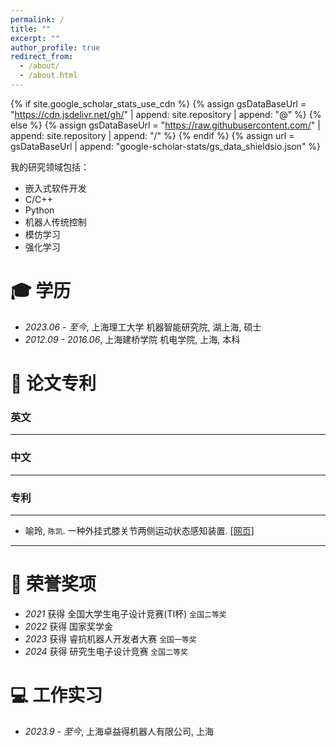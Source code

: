 ```yaml
---
permalink: /
title: ""
excerpt: ""
author_profile: true
redirect_from: 
  - /about/
  - /about.html
---
```


{% if site.google_scholar_stats_use_cdn %}
{% assign gsDataBaseUrl = "https://cdn.jsdelivr.net/gh/" | append: site.repository | append: "@" %}
{% else %}
{% assign gsDataBaseUrl = "https://raw.githubusercontent.com/" | append: site.repository | append: "/" %}
{% endif %}
{% assign url = gsDataBaseUrl | append: "google-scholar-stats/gs_data_shieldsio.json" %}

<span class='anchor' id='about-me'></span>


我的研究领域包括：
- 嵌入式软件开发
- C/C++
- Python
- 机器人传统控制
- 模仿学习
- 强化学习
  


<span class='anchor' id='-xl'></span>

# 🎓 学历
- *2023.06 - 至今*, <a href="https://www.usst.edu.cn/"></a> 上海理工大学 机器智能研究院, 湖上海, 硕士 
- *2012.09 - 2016.06*, <a href="https://www.gench.edu.cn/"></a> 上海建桥学院 机电学院, 上海, 本科

<!-- - *2023.06 - 至今*, <a href="https://www.usst.edu.cn/"><img class="svg" src="/images/HUST_logo.svg" width="23pt"></a> 上海理工大学 机器智能研究院, 湖上海, 硕士 
- *2012.09 - 2016.06*, <a href="https://www.gench.edu.cn/"><img class="svg" src="/images/SCU_logo.svg" width="20pt"></a> 上海建桥学院 机电学院, 上海, 本科 -->
 
<span class='anchor' id='-lwzl'></span>

# 📝 论文专利

### 英文
---
<!-- <div class='paper-box'><div class='paper-box-image'><div><div class="badge">Sensors 2022</div><img src='images/sensors2022.svg' alt="sym" width="100%"></div></div>
<div class='paper-box-text' markdown="1">

-	`Jian Tang`, Rongbiao Wang, Gongzhe Qiu, Yu Hu, Yihua Kang. Mechanism of magnetic flux leakage detection method based on the slotted ferromagnetic lift-off layer. *Sensors*, 2022, 22(9): 3587. (JCR:Q2; IF:3.847)  
[[网页]](https://dx.doi.org/10.3390/s22093587) [[预览]](https://github.com/tangjyan/tangjyan.github.io/blob/main/pdf/TangJ-2022-Mechanism%20of%20Magnetic%20Flux%20Leakage%20Detection%20Method%20Based%20on%20the%20Slotted.pdf) [[下载]](/pdf/TangJ-2022-Mechanism%20of%20Magnetic%20Flux%20Leakage%20Detection%20Method%20Based%20on%20the%20Slotted.pdf) -->

<!-- </div>
</div> -->



### 中文
---

<!-- - 	`唐健`，王荣彪，康宜华. 大提离漏磁无损检测方法. *无损检测*. 2022,44(4): 67. (核心期刊)  
[[网页]](https://dx.doi.org/10.11973/wsjc202204000) [[预览]](https://github.com/tangjyan/tangjyan.github.io/blob/main/pdf/%E5%94%90%E5%81%A5-2022-%E5%A4%A7%E6%8F%90%E7%A6%BB%E6%BC%8F%E7%A3%81%E6%97%A0%E6%8D%9F%E6%A3%80%E6%B5%8B%E6%96%B9%E6%B3%95.pdf) [[下载]](/pdf/%E5%94%90%E5%81%A5-2022-%E5%A4%A7%E6%8F%90%E7%A6%BB%E6%BC%8F%E7%A3%81%E6%97%A0%E6%8D%9F%E6%A3%80%E6%B5%8B%E6%96%B9%E6%B3%95.pdf)   -->



### 专利
---
- 喻玲, `陈凯`. 一种外挂式膝关节两侧运动状态感知装置. [[网页]](https://cprs.patentstar.com.cn/Search/Detail?ANE=9BHB9IED7DCA9BGB9IDE7DDA9IAC9HGF9HAF9GBH9IFHDIIA)
---


<span class='anchor' id='-ryjx'></span>

# 🏅 荣誉奖项
- *2021* 获得 全国大学生电子设计竞赛(TI杯) `全国二等奖`  
- *2022* 获得 国家奖学金 
- *2023* 获得 睿抗机器人开发者大赛 `全国一等奖` 
- *2024* 获得 研究生电子设计竞赛 `全国二等奖` 

<span class='anchor' id='-xshy'></span>


# 💻 工作实习
- *2023.9 - 至今*, 上海卓益得机器人有限公司, 上海
